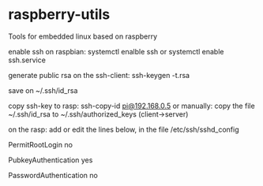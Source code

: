 # raspberry-utils
Tools for embedded linux based on raspberry

enable ssh on raspbian:
systemctl enalble ssh
or
systemctl enable ssh.service

generate public rsa on the ssh-client:
ssh-keygen -t.rsa

save on ~/.ssh/id_rsa

copy ssh-key to rasp:
ssh-copy-id pi@192.168.0.5
or manually:
copy the file ~/.ssh/id_rsa to ~/.ssh/authorized_keys		(client->server)

on the rasp:
add or edit the lines below, in the file /etc/ssh/sshd_config

PermitRootLogin no

PubkeyAuthentication yes

PasswordAuthentication no



